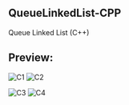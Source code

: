 ## QueueLinkedList-CPP
Queue Linked List (C++)
## Preview:
![C1](https://user-images.githubusercontent.com/92729204/143192962-5a346bab-a1de-4050-8601-516423a11998.jpg)
![C2](https://user-images.githubusercontent.com/92729204/143193037-76e0c6bf-9636-4140-8fa2-03c929564382.jpg)

![C3](https://user-images.githubusercontent.com/92729204/143193044-d22b5df7-a20b-430f-bedd-9d4f51e02763.jpg)
![C4](https://user-images.githubusercontent.com/92729204/143193047-4d949393-df6b-46b6-bce5-1c5bb9b4e37c.jpg)
